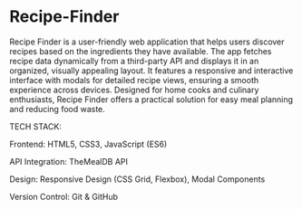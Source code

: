 # Recipe-Finder
Recipe Finder is a user-friendly web application that helps users discover recipes based on the ingredients they have available. The app fetches recipe data dynamically from a third-party API and displays it in an organized, visually appealing layout. It features a responsive and interactive interface with modals for detailed recipe views, ensuring a smooth experience across devices. Designed for home cooks and culinary enthusiasts, Recipe Finder offers a practical solution for easy meal planning and reducing food waste.


TECH STACK:

Frontend: HTML5, CSS3, JavaScript (ES6)

API Integration: TheMealDB API

Design: Responsive Design (CSS Grid, Flexbox), Modal Components

Version Control: Git & GitHub
